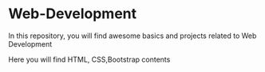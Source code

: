 # Web-Development
In this repository,  you will find awesome basics and projects related to Web Development

Here you will find HTML, CSS,Bootstrap contents
